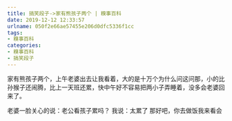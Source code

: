 ```yaml
---
title: 搞笑段子->家有熊孩子两个 | 糗事百科
date: 2019-12-12 12:33:57
urlname: 050f2e66ae57455e206d0dfc5336f1cc
tags: 
- 糗事百科
categories:
- 糗事百科
- 搞笑段子
---
```

家有熊孩子两个，上午老婆出去让我看着，大的是十万个为什么问这问那，小的比孙猴子还闹腾，比上一天班还累，快中午好不容易把两小子弄睡着，没多会老婆回来了。

老婆一脸关心的说：老公看孩子累吗？ 我说：太累了 那好吧，你去做饭我来看会


